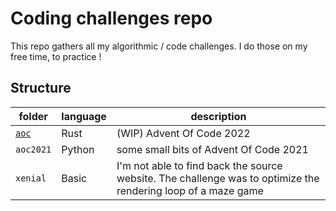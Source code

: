 # Coding challenges repo

This repo gathers all my algorithmic / code challenges. I do those on my free time, to practice !

## Structure

| folder    | language | description                                                                                                   |
| --------- | -------- | ------------------------------------------------------------------------------------------------------------- |
| [`aoc`](./aoc/README.md)     | Rust     | (WIP) Advent Of Code 2022                                                                                     |
| `aoc2021` | Python   | some small bits of Advent Of Code 2021                                                                        |
| `xenial` | Basic    | I'm not able to find back the source website. The challenge was to optimize the rendering loop of a maze game |
